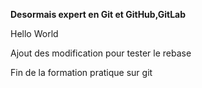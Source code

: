 **Desormais expert en Git et GitHub,GitLab**

Hello World

Ajout des modification pour tester le rebase

Fin de la formation pratique sur git
